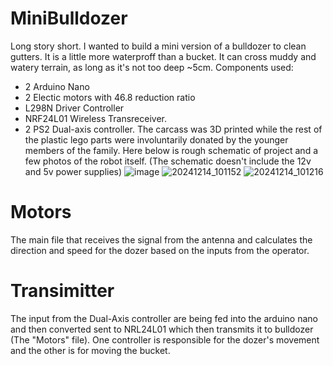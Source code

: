 # MiniBulldozer
Long story short. I wanted to build a mini version of a bulldozer to clean gutters. It is a little more waterproff than a bucket. It can cross muddy and watery terrain, as long as it's not too deep ~5cm.
Components used:
  - 2 Arduino Nano
  - 2 Electic motors with 46.8 reduction ratio
  - L298N Driver Controller
  - NRF24L01 Wireless Transreceiver.
  - 2 PS2 Dual-axis controller.
The carcass was 3D printed while the rest of the plastic lego parts were involuntarily donated by the younger members of the family.
Here below is rough schematic of project and a few photos of the robot itself. (The schematic doesn't include the 12v and 5v power supplies) 
![image](https://github.com/user-attachments/assets/747d3722-6b7e-41db-b6bb-a8c4a51d8cdd)
![20241214_101152](https://github.com/user-attachments/assets/b6a7dcae-883b-4b99-93f0-a150277b0177)
![20241214_101216](https://github.com/user-attachments/assets/2ea1559a-fc46-483f-bb72-4842ba74b075)

# Motors
The main file that receives the signal from the antenna and calculates the direction and speed for the dozer based on the inputs from the operator.

# Transimitter
The input from the Dual-Axis controller are being fed into the arduino nano and then converted sent to NRL24L01 which then transmits it to bulldozer (The "Motors" file). One controller is responsible for the dozer's movement and the other is for moving the bucket. 
